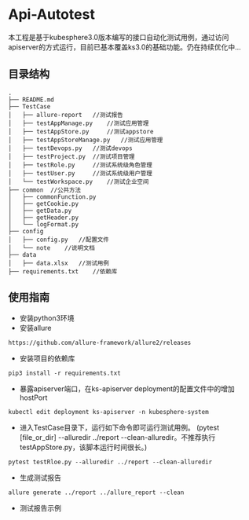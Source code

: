 # Api-Autotest
本工程是基于kubesphere3.0版本编写的接口自动化测试用例，通过访问apiserver的方式运行，目前已基本覆盖ks3.0的基础功能。仍在持续优化中...
## 目录结构

```
.
├── README.md
├── TestCase
│   ├── allure-report   //测试报告           
│   ├── testAppManage.py    //测试应用管理          
│   ├── testAppStore.py     //测试appstore            
│   ├── testAppStoreManage.py   //测试应用管理
│   ├── testDevops.py   //测试devops
│   ├── testProject.py  //测试项目管理
│   ├── testRole.py     //测试系统级角色管理
│   ├── testUser.py     //测试系统级用户管理
│   └── testWorkspace.py    //测试企业空间
├── common  //公共方法
│   ├── commonFunction.py
│   ├── getCookie.py
│   ├── getData.py
│   ├── getHeader.py
│   └── logFormat.py
├── config
│   ├── config.py   //配置文件
│   └── note    //说明文档
├── data
│   ├── data.xlsx   //测试用例
├── requirements.txt    //依赖库
``` 

## 使用指南
- 安装python3环境
- 安装allure 
```
https://github.com/allure-framework/allure2/releases
```
- 安装项目的依赖库
```
pip3 install -r requirements.txt
```
- 暴露apiserver端口，在ks-apiserver deployment的配置文件中的增加hostPort
```
kubectl edit deployment ks-apiserver -n kubesphere-system
``` 
- 进入TestCase目录下，运行如下命令即可运行测试用例。
(pytest [file_or_dir] --alluredir ../report --clean-alluredir。不推荐执行testAppStore.py，该脚本运行时间很长。)
```
pytest testRloe.py --alluredir ../report --clean-alluredir
```
- 生成测试报告
```
allure generate ../report ../allure_report --clean
```
- 测试报告示例
